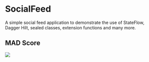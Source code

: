 # SocialFeed
A simple social feed application to demonstrate the use of StateFlow, Dagger Hilt, sealed classes, extension functions and many more.

## MAD Score
<img src="https://github.com/abhinav12k/SocialFeed/blob/master/MAD_score.png">
